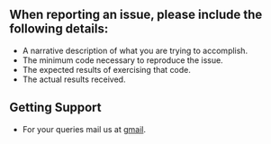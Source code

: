 ## When reporting an issue, please include the following details:

* A narrative description of what you are trying to accomplish.
* The minimum code necessary to reproduce the issue.
* The expected results of exercising that code.
* The actual results received.

## Getting Support
* For your queries mail us at [gmail](alinaahmad07@gmail.com).
